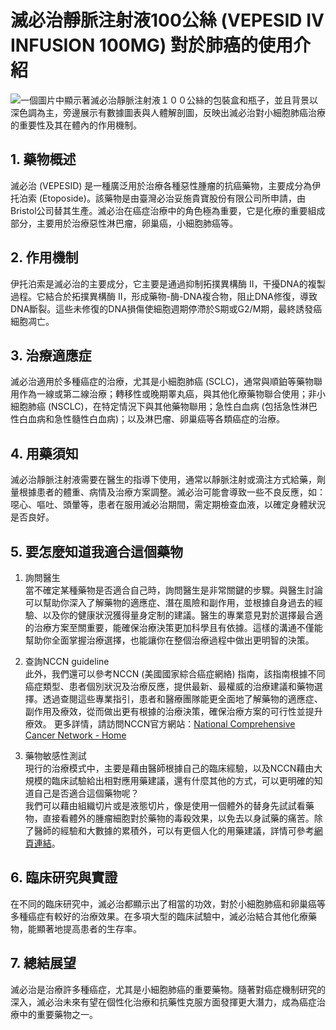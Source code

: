 # 滅必治靜脈注射液100公絲 (VEPESID IV INFUSION 100MG) 對於肺癌的使用介紹
![一個圖片中顯示著滅必治靜脈注射液１００公絲的包裝盒和瓶子，並且背景以深色調為主，旁邊展示有數據圖表與人體解剖圖，反映出滅必治對小細胞肺癌治療的重要性及其在體內的作用機制。](https://i.imgur.com/2H0NtrO.jpeg)

## 1. 藥物概述

滅必治 (VEPESID) 是一種廣泛用於治療各種惡性腫瘤的抗癌藥物，主要成分為伊托泊索 (Etoposide)。該藥物是由臺灣必治妥施貴寶股份有限公司所申請，由Bristol公司替其生產。滅必治在癌症治療中的角色極為重要，它是化療的重要組成部分，主要用於治療惡性淋巴瘤，卵巢癌，小細胞肺癌等。

## 2. 作用機制

伊托泊索是滅必治的主要成分，它主要是通過抑制拓撲異構酶 II，干擾DNA的複製過程。它結合於拓撲異構酶 II，形成藥物-酶-DNA複合物，阻止DNA修復，導致DNA斷裂。這些未修復的DNA損傷使細胞週期停滯於S期或G2/M期，最終誘發癌細胞凋亡。

## 3. 治療適應症

滅必治適用於多種癌症的治療，尤其是小細胞肺癌 (SCLC)，通常與順鉑等藥物聯用作為一線或第二線治療；轉移性或晚期睪丸癌，與其他化療藥物聯合使用；非小細胞肺癌 (NSCLC)，在特定情況下與其他藥物聯用；急性白血病 (包括急性淋巴性白血病和急性髓性白血病)；以及淋巴瘤、卵巢癌等各類癌症的治療。

## 4. 用藥須知

滅必治靜脈注射液需要在醫生的指導下使用，通常以靜脈注射或滴注方式給藥，劑量根據患者的體重、病情及治療方案調整。滅必治可能會導致一些不良反應，如：噁心、嘔吐、頭暈等，患者在服用滅必治期間，需定期檢查血液，以確定身體狀況是否良好。

## 5. 要怎麼知道我適合這個藥物 

1. 詢問醫生  
當不確定某種藥物是否適合自己時，詢問醫生是非常關鍵的步驟。與醫生討論可以幫助你深入了解藥物的適應症、潛在風險和副作用，並根據自身過去的經驗、以及你的健康狀況獲得量身定制的建議。醫生的專業意見對於選擇最合適的治療方案至關重要，能確保治療決策更加科學且有依據。這樣的溝通不僅能幫助你全面掌握治療選擇，也能讓你在整個治療過程中做出更明智的決策。 

2. 查詢NCCN guideline  
此外，我們還可以參考NCCN (美國國家綜合癌症網絡) 指南，該指南根據不同癌症類型、患者個別狀況及治療反應，提供最新、最權威的治療建議和藥物選擇。透過查閱這些專業指引，患者和醫療團隊能更全面地了解藥物的適應症、副作用及療效，從而做出更有根據的治療決策，確保治療方案的可行性並提升療效。 
更多詳情，請訪問NCCN官方網站：[National Comprehensive Cancer Network - Home](https://www.nccn.org/)

3. 藥物敏感性測試  
現行的治療模式中，主要是藉由醫師根據自己的臨床經驗，以及NCCN藉由大規模的臨床試驗給出相對應用藥建議，還有什麼其他的方式，可以更明確的知道自己是否適合這個藥物呢？   
我們可以藉由組織切片或是液態切片，像是使用一個體外的替身先試試看藥物，直接看體外的腫瘤細胞對於藥物的毒殺效果，以免去以身試藥的痛苦。除了醫師的經驗和大數據的累積外，可以有更個人化的用藥建議，詳情可參考[網頁連結](https://info.cancerfree.io/)。

## 6. 臨床研究與實證

在不同的臨床研究中，滅必治都顯示出了相當的功效，對於小細胞肺癌和卵巢癌等多種癌症有較好的治療效果。在多項大型的臨床試驗中，滅必治結合其他化療藥物，能顯著地提高患者的生存率。

## 7. 總結展望

滅必治是治療許多種癌症，尤其是小細胞肺癌的重要藥物。隨著對癌症機制研究的深入，滅必治未來有望在個性化治療和抗藥性克服方面發揮更大潛力，成為癌症治療中的重要藥物之一。
